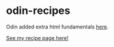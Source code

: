 # odin-recipes
Odin added extra html fundamentals <a href="https://www.theodinproject.com/paths/foundations/courses/foundations/lessons/recipes" rel="_blank">here</a>. 

<a href="https://TYLPHE.github.io/odin-recipes/" rel="_blank">See my recipe page here!</a>
